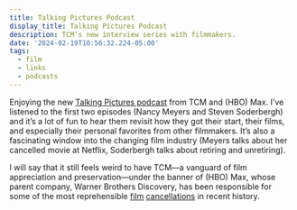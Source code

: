 ```yaml
---
title: Talking Pictures Podcast
display_title: Talking Pictures Podcast
description: TCM’s new interview series with filmmakers.
date: '2024-02-19T10:56:32.224-05:00'
tags:
  - film
  - links
  - podcasts
---
```


Enjoying the new [Talking Pictures podcast](https://podcasts.apple.com/gb/podcast/talking-pictures/id1722148571) from TCM and (HBO) Max. I’ve listened to the first two episodes (Nancy Meyers and Steven Soderbergh) and it’s a lot of fun to hear them revisit how they got their start, their films, and especially their personal favorites from other filmmakers. It’s also a fascinating window into the changing film industry (Meyers talks about her cancelled movie at Netflix, Soderbergh talks about retiring and unretiring). 

I will say that it still feels weird to have TCM—a vanguard of film appreciation and preservation—under the banner of (HBO) Max, whose parent company, Warner Brothers Discovery, has been responsible for some of the most reprehensible [film](https://www.hollywoodreporter.com/movies/movie-news/batgirl-hbo-max-movie-dc-canceled-1235191932/) [cancellations](https://www.hollywoodreporter.com/movies/movie-news/coyote-vs-acme-warners-investigation-1235647011/) in recent history.